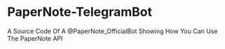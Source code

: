 # PaperNote-TelegramBot
A Source Code Of A @PaperNote_OfficialBot Showing How You Can Use The PaperNote API

